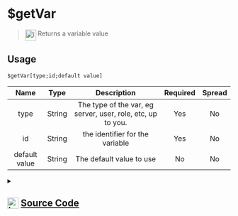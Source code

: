 # $getVar
> <img align="top" src="https://upload.wikimedia.org/wikipedia/commons/thumb/e/e4/Infobox_info_icon.svg/160px-Infobox_info_icon.svg.png?20150409153300" alt="image" width="25" height="auto"> Returns a variable value
## Usage
```
$getVar[type;id;default value]
```
| Name | Type | Description | Required | Spread
| :---: | :---: | :---: | :---: | :---: |
type | String | The type of the var, eg server, user, role, etc, up to you. | Yes | No
id | String | the identifier for the variable | Yes | No
default value | String | The default value to use | No | No
<details>
<summary>
    
## <img align="top" src="https://cdn4.iconfinder.com/data/icons/iconsimple-logotypes/512/github-512.png" alt="image" width="25" height="auto">  [Source Code](https://github.com/tryforge/ForgeScript-V2/blob/main/src/native/getVar.ts)
    
</summary>
    
```ts
import { ArgType, NativeFunction, Return } from "forgescript";
import { ForgeQuickDB } from "..";

export default new NativeFunction({
    name: "$getVar",
    description: "Returns a variable value",
    unwrap: true,
    brackets: true,
    args: [
        {
            name: "type",
            description: "The type of the var, eg server, user, role, etc, up to you.",
            rest: false,
            type: ArgType.String,
            required: true
        },
        {
            name: "id",
            description: "the identifier for the variable",
            rest: false,
            type: ArgType.String,
            required: true
        },
        {
            name: "default value",
            description: "The default value to use",
            rest: false,
            type: ArgType.String
        }
    ],
    async execute(ctx, [ type, id, def ]) {
        const data = await ForgeQuickDB.get(type, id)
        return Return.success(data?.value ?? def)
    },
})
```
    
</details>